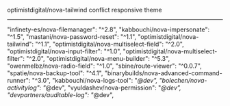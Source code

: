 optimistdigital/nova-tailwind conflict responsive theme

--------------------------
"infinety-es/nova-filemanager": "^2.8",
"kabbouchi/nova-impersonate": "^1.5",
"mastani/nova-password-reset": "^1.1",
"optimistdigital/nova-tailwind": "^1.1",
"optimistdigital/nova-multiselect-field": "^2.0",
"optimistdigital/nova-input-filter": "^1.0",
"optimistdigital/nova-multiselect-filter": "^2.0",
"optimistdigital/nova-menu-builder": "^5.3",
"owenmelbz/nova-radio-field": "^1.0",
"sbine/route-viewer": "^0.0.7",
"spatie/nova-backup-tool": "^4.1",
"binarybuilds/nova-advanced-command-runner": "^3.0",
"kabbouchi/nova-logs-tool": "*@dev",
"bolechen/nova-activitylog": "*@dev",
"vyuldashev/nova-permission": "*@dev",
"devpartners/auditable-log": "*@dev",
